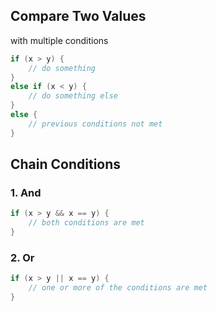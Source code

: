 ## Compare Two Values

with multiple conditions

```c
if (x > y) {
	// do something
}
else if (x < y) {
	// do something else
}
else {
	// previous conditions not met
}
```

## Chain Conditions

### 1. And

```c
if (x > y && x == y) {
	// both conditions are met
}
```

### 2. Or

```c
if (x > y || x == y) {
	// one or more of the conditions are met
}
```
